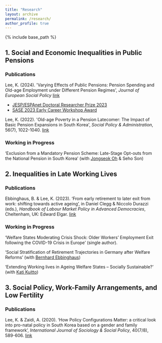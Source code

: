 ```yaml
---
title: "Research"
layout: archive
permalink: /research/
author_profile: true
---
```

{% include base_path %}


## 1. Social and Economic Inequalities in Public Pensions

### Publications
Lee, K. (2024). 'Varying Effects of Public Pensions: Pension Spending and Old-age Employment under Different Pension Regimes', *Journal of European Social Policy* [link](https://doi.org/10.1177/09589287231223391)
- [JESP/ESPAnet Doctoral Researcher Prize 2023](https://espanet.org/doctoral-researcher-prize/)
- [SASE 2023 Early Career Workshop Award](https://sase.org/events/early-career-workshop/)

Lee, K. (2022). 'Old-age Poverty in a Pension Latecomer: The Impact of Basic Pension Expansions in South Korea', *Social Policy & Administration*, 56(7), 1022-1040. [link](https://doi.org/10.1111/spol.12829)

### Working in Progress
‘Exclusion from a Mandatory Pension Scheme: Late-Stage Opt-outs from the National Pension in South Korea’ (with [Jongseok Oh](https://sites.google.com/view/jongseokoh) & Seho Son)


## 2. Inequalities in Late Working Lives

### Publications
Ebbinghaus, B. & Lee, K. (2023). ‘From early retirement to later exit from work: shifting towards active ageing’, in Daniel Clegg & Niccolo Durazzi (eds.), *Handbook of Labour Market Policy in Advanced Democracies*, Cheltenham, UK: Edward Elgar. [link](https://www.elgaronline.com/doi/10.4337/9781800880887.00030)

### Working in Progress
‘Welfare States Moderating Crisis Shock: Older Workers’ Employment Exit following the COVID-19 Crisis in Europe’ (single author).

‘Social Stratification of Retirement Trajectories in Germany after Welfare Reforms’ (with [Bernhard Ebbinghaus](https://ebbinghaus.blog/))

‘Extending Working lives in Ageing Welfare States – Socially Sustainable?’ (with [Kati Kuitto](https://scholar.google.com/citations?user=RProMSUAAAAJ&hl=en))


## 3. Social Policy, Work-Family Arrangements, and Low Fertility

### Publications
Lee, K. & Zaidi, A. (2020). ‘How Policy Configurations Matter: a critical look into pro-natal policy in South Korea based on a gender and family framework’, *International Journal of Sociology & Social Policy*, 40(7/8), 589-606. [link](https://doi.org/10.1108/IJSSP-12-2019-0260)


